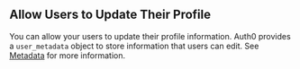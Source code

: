 ## Allow Users to Update Their Profile

You can allow your users to update their profile information. Auth0 provides a `user_metadata` object to store information that users can edit. See [Metadata](/users/concepts/overview-metadata) for more information.